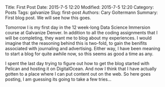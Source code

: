 Title: First Post
Date: 2015-7-5 12:20
Modified: 2015-7-5 12:20
Category: Posts
Tags: galvanize
Slug: first-post
Authors: Cary Goltermann
Summary: First blog post. We will see how this goes.

Tomorrow I is my first day in the 12 week-long Data Science Immersion course at Galvanize Denver. In addition to all the coding assignments that I will be completing, they want me to blog about my experiences. I would imagine that the reasoning behind this is two-fold, to gain the benifits associated with journaling and advertising. Either way, I have been meaning to start a blog for quite awhile now, so this seems as good a time as any.

I spent the last day trying to figure out how to get the blog started with Pelican and hosting it on DigitalOcean. And now I think that I have actually gotten to a place where I can put content out on the web. So here goes posting, I am guessing its going to take a few tries...
